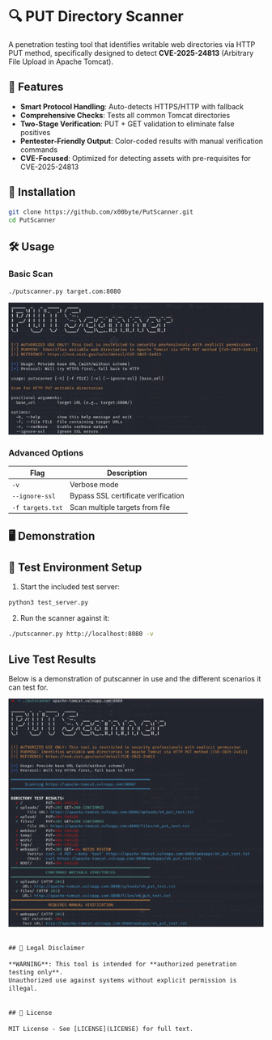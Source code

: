 # 🔍 PUT Directory Scanner

A penetration testing tool that identifies writable web directories via HTTP PUT method, specifically designed to detect **CVE-2025-24813** (Arbitrary File Upload in Apache Tomcat).
## 📌 Features

- **Smart Protocol Handling**: Auto-detects HTTPS/HTTP with fallback
- **Comprehensive Checks**: Tests all common Tomcat directories
- **Two-Stage Verification**: PUT + GET validation to eliminate false positives
- **Pentester-Friendly Output**: Color-coded results with manual verification commands
- **CVE-Focused**: Optimized for detecting assets with pre-requisites for CVE-2025-24813 

## 🚀 Installation

```bash
git clone https://github.com/x00byte/PutScanner.git
cd PutScanner
```

## 🛠️ Usage

### Basic Scan
```bash
./putscanner.py target.com:8080
```
![PUT Scanner Banner](assets/banner.jpg) <!-- Your main promotional image here -->
### Advanced Options
| Flag            | Description                          |
|-----------------|--------------------------------------|
| `-v`            | Verbose mode                         |
| `--ignore-ssl`  | Bypass SSL certificate verification |
| `-f targets.txt`| Scan multiple targets from file      |

## 🖥️ Demonstration

## 🧪 Test Environment Setup

1. Start the included test server:
```bash
python3 test_server.py
```

2. Run the scanner against it:
```bash
./putscanner.py http://localhost:8080 -v
```

## Live Test Results

Below is a demonstration of putscanner in use and the different scenarios it can test for.


![Test Server Scan Results](assets/test-scan.png) <!-- Your test server screenshot here -->

```

## 📜 Legal Disclaimer

**WARNING**: This tool is intended for **authorized penetration testing only**.
Unauthorized use against systems without explicit permission is illegal.


## 📄 License

MIT License - See [LICENSE](LICENSE) for full text.
